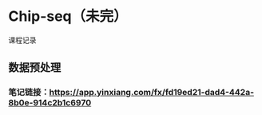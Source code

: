 # Chip-seq（未完）
课程记录
## 数据预处理
### 笔记链接：https://app.yinxiang.com/fx/fd19ed21-dad4-442a-8b0e-914c2b1c6970
